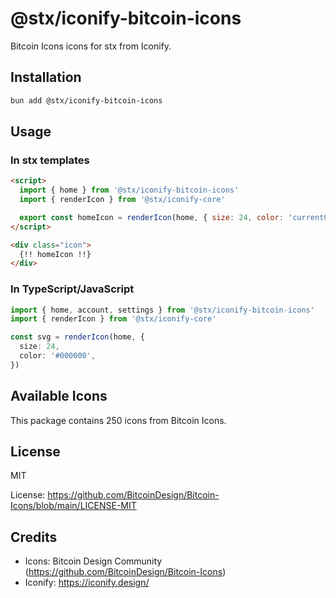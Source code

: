 # @stx/iconify-bitcoin-icons

Bitcoin Icons icons for stx from Iconify.

## Installation

```bash
bun add @stx/iconify-bitcoin-icons
```

## Usage

### In stx templates

```html
<script>
  import { home } from '@stx/iconify-bitcoin-icons'
  import { renderIcon } from '@stx/iconify-core'

  export const homeIcon = renderIcon(home, { size: 24, color: 'currentColor' })
</script>

<div class="icon">
  {!! homeIcon !!}
</div>
```

### In TypeScript/JavaScript

```typescript
import { home, account, settings } from '@stx/iconify-bitcoin-icons'
import { renderIcon } from '@stx/iconify-core'

const svg = renderIcon(home, {
  size: 24,
  color: '#000000',
})
```

## Available Icons

This package contains 250 icons from Bitcoin Icons.

## License

MIT

License: https://github.com/BitcoinDesign/Bitcoin-Icons/blob/main/LICENSE-MIT

## Credits

- Icons: Bitcoin Design Community (https://github.com/BitcoinDesign/Bitcoin-Icons)
- Iconify: https://iconify.design/
